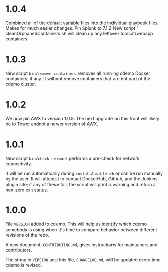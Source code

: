 # 1.0.4
Combined all of the default variable files into the individual playbook files. Makes for much easier changes.
Pin Splunk to 7.1.2
New script " cleanOrphanedContainers.sh will clean up any leftover tomcat/webapp containers.

# 1.0.3

New script `bin/remove-containers` removes all running cdemo Docker containers,
if any. It will not remove containers that are not part of the cdemo cluster.

# 1.0.2

We now pin AWX to version 1.0.8. The next upgrade on this front will likely be
to Tower andnot a newer version of AWX.

# 1.0.1

New script `bin/check-network` performs a pre-check for network connectivity.

It will be run automatically during `installAnsible.sh` or can be run manually
by the user. It will attempt to contact DockerHub, Github, and the Jenkins
plugin site; if any of these fail, the script will print a warning and return a
non-zero exit status.

# 1.0.0

File `VERSION` added to cdemo. This will help us identify which cdemo somebody
is using when it's time to compare behavior between different revisions of the
repo.

A new document, `CONTRIBUTING.md`, gives instructions for maintainers and
contributors.

The string in `VERSION` and this file, `CHANGELOG.md`, will be updated every
time cdemo is revised.
